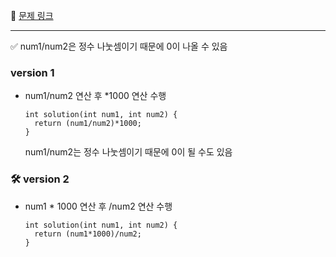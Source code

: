 <p>🔦 <a href="https://school.programmers.co.kr/learn/courses/30/lessons/120806">문제 링크</a></p>
<hr />
<p>✅ num1/num2은 정수 나눗셈이기 때문에 0이 나올 수 있음</p>
<h3 id="version-1">version 1</h3>
<ul>
<li>num1/num2 연산 후 *1000 연산 수행<pre><code class="language-c">int solution(int num1, int num2) {
  return (num1/num2)*1000;
}</code></pre>
num1/num2는 정수 나눗셈이기 때문에 0이 될 수도 있음</li>
</ul>
<h3 id="🛠-version-2">🛠 version 2</h3>
<ul>
<li>num1 * 1000 연산 후 /num2 연산 수행<pre><code class="language-c">int solution(int num1, int num2) {
  return (num1*1000)/num2;
}</code></pre>
</li>
</ul>